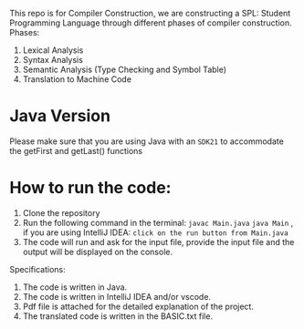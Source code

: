 This repo is for Compiler Construction, we are constructing a SPL: Student Programming Language through different phases of compiler construction.
Phases:
1. Lexical Analysis
2. Syntax Analysis
3. Semantic Analysis (Type Checking and Symbol Table)
4. Translation to Machine Code

# Java Version
Please make sure that you are using Java with an ```SDK21``` to accommodate the getFirst and getLast() functions

# How to run the code:
1. Clone the repository
2. Run the following command in the terminal:
```javac Main.java```
```java Main```
, if you are using IntelliJ IDEA:
```click on the run button from Main.java```
3. The code will run and ask for the input file, provide the input file and the output will be displayed on the console.

Specifications:
1. The code is written in Java.
2. The code is written in IntelliJ IDEA and/or vscode.
3. Pdf file is attached for the detailed explanation of the project.
4. The translated code is written in the BASIC.txt file.
